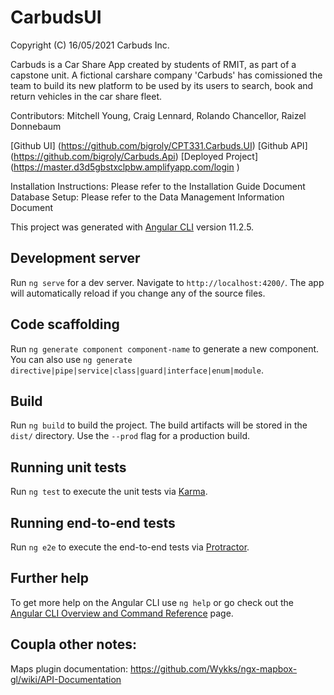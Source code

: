 # CarbudsUI
Copyright (C) 16/05/2021 Carbuds Inc.

Carbuds is a Car Share App created by students of RMIT, as part of a capstone unit.
A fictional carshare company 'Carbuds' has comissioned the team to build its new platform  to be used by its users 
to search, book and return vehicles in the car share fleet. 

Contributors: Mitchell Young, Craig Lennard, Rolando Chancellor, Raizel Donnebaum

[Github UI] (https://github.com/bigroly/CPT331.Carbuds.UI)
[Github API] (https://github.com/bigroly/Carbuds.Api)
[Deployed Project] (https://master.d3d5gbstxclpbw.amplifyapp.com/login )

Installation Instructions: Please refer to the Installation Guide Document
Database Setup: Please refer to the Data Management Information Document

This project was generated with [Angular CLI](https://github.com/angular/angular-cli) version 11.2.5.

## Development server

Run `ng serve` for a dev server. Navigate to `http://localhost:4200/`. The app will automatically reload if you change any of the source files.

## Code scaffolding

Run `ng generate component component-name` to generate a new component. You can also use `ng generate directive|pipe|service|class|guard|interface|enum|module`.

## Build

Run `ng build` to build the project. The build artifacts will be stored in the `dist/` directory. Use the `--prod` flag for a production build.

## Running unit tests

Run `ng test` to execute the unit tests via [Karma](https://karma-runner.github.io).

## Running end-to-end tests

Run `ng e2e` to execute the end-to-end tests via [Protractor](http://www.protractortest.org/).

## Further help

To get more help on the Angular CLI use `ng help` or go check out the [Angular CLI Overview and Command Reference](https://angular.io/cli) page.


## Coupla other notes:

Maps plugin documentation: https://github.com/Wykks/ngx-mapbox-gl/wiki/API-Documentation 

